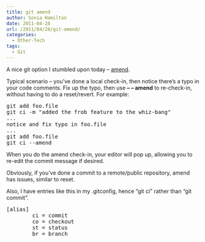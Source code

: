 ```yaml
---
title: git amend
author: Sonia Hamilton
date: 2011-04-28
url: /2011/04/28/git-amend/
categories:
  - Other-Tech
tags:
  - Git
---
```

A nice git option I stumbled upon today &#8211; [amend][1].

<!--more-->

Typical scenario &#8211; you&#8217;ve done a local check-in, then notice there&#8217;s a typo in your code comments. Fix up the typo, then use **&#8211; &#8211; amend** to re-check-in, without having to do a reset/revert. For example:

<pre>git add foo.file
git ci -m "added the frob feature to the whiz-bang"
...
notice and fix typo in foo.file
...
git add foo.file
git ci --amend</pre>

When you do the amend check-in, your editor will pop up, allowing you to re-edit the commit message if desired.

Obviously, if you&#8217;ve done a commit to a remote/public repository, amend has issues, similar to reset.

Also, I have entries like this in my .gitconfig, hence &#8220;git ci&#8221; rather than &#8220;git commit&#8221;.

<pre>[alias]
        ci = commit
        co = checkout
        st = status
        br = branch</pre>

 [1]: http://www.kernel.org/pub/software/scm/git/docs/user-manual.html#fixing-a-mistake-by-rewriting-history
